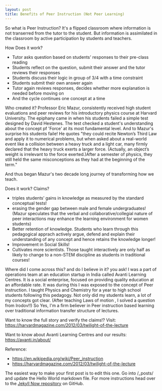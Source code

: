 ```yaml
---
layout: post
title: Benefits of Peer Instruction (Not Peer Learning)
---
```

So what is Peer Instruction?
It's a flipped classroom where information is not transerred from the tutor to the student. But information is assimilated in the classroom by active participation by students and teachers.

How Does it work?
- Tutor asks question based on students' responses to their pre-class reading
- Students reflect on the question, submit their answer and the tutor reviews their responses
- Students discuss their logic in group of 3/4 with a time constraint
- Students submit their own answer again
- Tutor again reviews responses, decides whether more explanation is needed before moving on
- And the cycle continues one concept at a time

Who created it?
Professor Eric Mazur, consistently received high student evaluations and peer reviews for his introductory physics course at Harvard University. The epiphany came in when his students failed a simple test designed by David Hestenes. The test checked a student's understanding about the concept pf 'Force' at its most fundamental level. And to Mazur's surprise his students faile! He quotes "they could recite Newton’s Third Law and apply it to numerical problems, but when asked about a real-world event like a collision between a heavy truck and a light car, many firmly declared that the heavy truck exerts a larger force. (Actually, an object’s weight is irrelevant to the force exerted.)After a semester of physics, they still held the same misconceptions as they had at the beginning of the term."

And thus began Mazur's two decade long journey of transforming how we teach.

Does it work? Claims?
- triples students’ gains in knowledge as measured by the standard conceptual tests!
- erasing the gender gap between male and female undergraduates! (Mazur speculates that the verbal and collaborative/collegial nature of peer interactions may enhance the learning environment for women students)
- Better retention of knowledge. Students who learn through this pedagogical apprach actively argue, defend and explain their understanding of any concept and hence retains the knowledge longer!
- Improvement in Social Skills! 
- Cultivates more scientists. Those taught interactively are only half as likely to change to a non-STEM discipline as students in traditional courses!

Where did I come across this? and do I believe in it? you ask!
I was a part of operations team at an education startup in India called Avanti Learning Centres. It is a social enterprise, focused on providing quality education at an affordable rate. It was during this I was exposed to the concept of Peer Instruction. I taught Physics and Chemistry for a year to high school students following this pedagogy. Not only did my students learn, a lot of my concepts got clear. (After teaching Laws of motion , I solved a question from Irodov!!) So Yes, I'm a firm believer in Peer instruction based learning over traditional information transfer structure of lectures.

Want to know the full story and verify the claims!?
Visit: https://harvardmagazine.com/2012/03/twilight-of-the-lecture

Want to know about Avanti Learning Centres and our results:
https://avanti.in/about/

Reference:
- https://en.wikipedia.org/wiki/Peer_instruction
- https://harvardmagazine.com/2012/03/twilight-of-the-lecture


The easiest way to make your first post is to edit this one. Go into /_posts/ and update the Hello World markdown file. For more instructions head over to the [Jekyll Now repository](https://github.com/barryclark/jekyll-now) on GitHub.